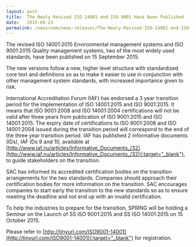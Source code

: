 ```yaml
---
layout: post
title:  The Newly Revised ISO 14001 and ISO 9001 Have Been Published
date:   2015-09-23
permalink: /newsroom/news-releases/The-Newly-Revised-ISO-14001-and-ISO-9001-Have-Been-Published
---
```


The revised  ISO 14001:2015 Environmental management systems and ISO 9001:2015 Quality management systems, two of the most widely used standards, have been published on 15 September 2015.
 
The new versions follow a new, higher level structure with standardized core text and definitions so as to make it easier to use in conjunction with other management system standards, with increased importance given to risk.
 
International Accreditation Forum (IAF) has endorsed a 3 year transition period for the implementation of ISO 14001:2015 and ISO 9001:2015.  It means that ISO 9001:2008 and ISO 14001:2004 certifications will not be valid after three years from publication of ISO 9001:2015 and ISO 14001:2015.  The expiry date of certifications to ISO 9001:2008 and ISO 14001:2004 issued during the transition period will correspond to the end of the three year transition period.  IAF has published 2 informative documents (IDs), IAF IDs 9 and 10, available at
[http://www.iaf.nu/articles/Informative_Documents_/32](http://www.iaf.nu/articles/Informative_Documents_/32){:target="_blank"}, to guide stakeholders on the transition.
 
SAC has informed its accredited certification bodies on the transition arrangements for the two standards.  Companies should approach their certification bodies for more information on the  transition.  SAC encourages companies to start early the transition to the new standards so as to ensure meeting the deadline and not end up with an invalid certification.
 
To help the industries to prepare for the transition, SPRING will be holding a Seminar on the Launch of SS ISO 9001:2015 and SS ISO 14001:2015 on 15 October 2015.
 
Please refer to [http://tinyurl.com/ISO9001-14001](http://tinyurl.com/ISO9001-14001){:target="_blank"} for registration.
